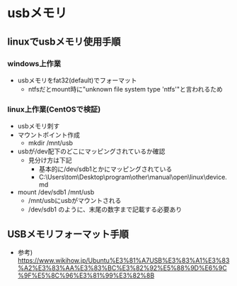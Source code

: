 # usbメモリ

## linuxでusbメモリ使用手順

### windows上作業

* usbメモリをfat32(default)でフォーマット
  * ntfsだとmount時に"unknown file system type 'ntfs'"と言われるため

### linux上作業(CentOSで検証)

* usbメモリ刺す
* マウントポイント作成
  * mkdir /mnt/usb
* usbが/dev配下のどこにマッピングされているか確認
  * 見分け方は下記
    * 基本的に/dev/sdb1とかにマッピングされている
    * C:\Users\tom\Desktop\program\other\manual\open\linux\device.md
* mount /dev/sdb1 /mnt/usb
  * /mnt/usbにusbがマウントされる
  * /dev/sdb1 のように、末尾の数字まで記載する必要あり

## USBメモリフォーマット手順

* 参考) https://www.wikihow.jp/Ubuntu%E3%81%A7USB%E3%83%A1%E3%83%A2%E3%83%AA%E3%83%BC%E3%82%92%E5%88%9D%E6%9C%9F%E5%8C%96%E3%81%99%E3%82%8B
